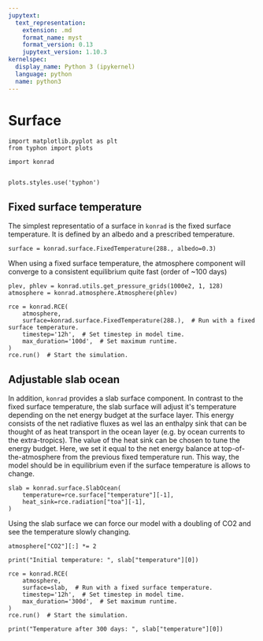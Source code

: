 ```yaml
---
jupytext:
  text_representation:
    extension: .md
    format_name: myst
    format_version: 0.13
    jupytext_version: 1.10.3
kernelspec:
  display_name: Python 3 (ipykernel)
  language: python
  name: python3
---
```


# Surface

```{code-cell} ipython3
import matplotlib.pyplot as plt
from typhon import plots

import konrad


plots.styles.use('typhon')
```

## Fixed surface temperature

The simplest representatio of a surface in `konrad` is the fixed surface temperature.
It is defined by an albedo and a prescribed temperature.

```{code-cell} ipython3
surface = konrad.surface.FixedTemperature(288., albedo=0.3)
```

When using a fixed surface temperature, the atmosphere component will converge to a consistent equilibrium quite fast (order of ~100 days)

```{code-cell} ipython3
plev, phlev = konrad.utils.get_pressure_grids(1000e2, 1, 128)
atmosphere = konrad.atmosphere.Atmosphere(phlev)

rce = konrad.RCE(
    atmosphere,
    surface=konrad.surface.FixedTemperature(288.),  # Run with a fixed surface temperature.
    timestep='12h',  # Set timestep in model time.
    max_duration='100d',  # Set maximum runtime.
)
rce.run()  # Start the simulation.
```

## Adjustable slab ocean

In addition, `konrad` provides a slab surface component. In contrast to the fixed surface temperature, the slab surface will adjust it's temperature depending on the net energy budget at the surface layer.
This energy consists of the net radiative fluxes as wel las an enthalpy sink that can be thought of as heat transport in the ocean layer (e.g. by ocean currents to the extra-tropics).
The value of the heat sink can be chosen to tune the energy budget. Here, we set it equal to the net energy balance at top-of-the-atmosphere from the previous fixed temperature run. This way, the model should be in equilibrium even if the surface temperature is allows to change.

```{code-cell} ipython3
slab = konrad.surface.SlabOcean(
    temperature=rce.surface["temperature"][-1],
    heat_sink=rce.radiation["toa"][-1],
)
```

Using the slab surface we can force our model with a doubling of CO2 and see the temperature slowly changing.

```{code-cell} ipython3
atmosphere["CO2"][:] *= 2

print("Initial temperature: ", slab["temperature"][0])

rce = konrad.RCE(
    atmosphere,
    surface=slab,  # Run with a fixed surface temperature.
    timestep='12h',  # Set timestep in model time.
    max_duration='300d',  # Set maximum runtime.
)
rce.run()  # Start the simulation.

print("Temperature after 300 days: ", slab["temperature"][0])
```
